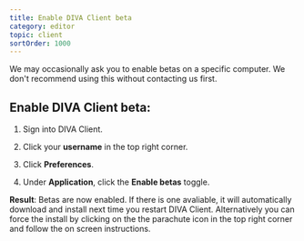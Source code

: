 ```yaml
---
title: Enable DIVA Client beta
category: editor
topic: client
sortOrder: 1000
---
```


We may occasionally ask you to enable betas on a specific computer. 
We don't recommend using this without contacting us first.

## Enable DIVA Client beta:

1. Sign into DIVA Client.

1. Click your **username** in the top right corner.

1. Click **Preferences**.

1. Under **Application**, click the **Enable betas** toggle.

<p class="tip tip--result">
  <strong>Result</strong>:
  Betas are now enabled. If there is one avaliable, it will automatically download and install next time you restart DIVA Client. 
  Alternatively you can force the install by clicking on the the parachute icon in the top right corner and follow the on screen instructions.
</p>
